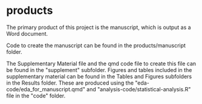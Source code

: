# products

The primary product of this project is the manuscript, which is output as a Word document. 

Code to create the manuscript can be found in the products/manuscript folder.

The Supplementary Material file and the qmd code file to create this file can be found in the "supplement" subfolder.
Figures and tables included in the supplementary material can be found in the Tables and Figures subfolders in the Results folder.
These are produced using the "eda-code/eda_for_manuscript.qmd" and "analysis-code/statistical-analysis.R" file in the "code" folder.
